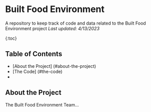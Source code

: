 # Built Food Environment
A repository to keep track of code and data related to the Built Food Environment project
_Last updated: 4/13/2023_

{:toc}
## Table of Contents

- [About the Project] (#about-the-project)
- [The Code] (#the-code)
- 

## About the Project
The Built Food Environment Team...
